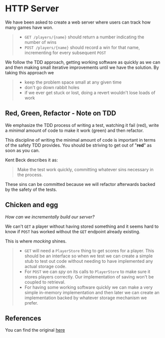 # HTTP Server

We have been asked to create a web server where users can track how many games have won.

>- `GET /players/{name}` should return a number indicating the number of wins
>- `POST /players/{name}` should record a win for that name, incrementing for every subsequent `POST`

We follow the TDD approach, getting working software as quickly as we can and then making small iterative improvements until we have the solution. By taking this approach we

>- keep the problem space small at any given time
>- don't go down rabbit holes
>- if we ever get stuck or lost, doing a revert wouldn't lose loads of work

## Red, Green, Refactor - Note on TDD

We emphasize the TDD process of writing a test, watching it fail (red), write a *minimal* amount of code to make it work (green) and then refactor.

This discipline of writing the minimal amount of code is important in terms of the safety TDD provides. You should be striving to get out of "**red**" as soon as you can.

Kent Beck describes it as:

> Make the test work quickly, committing whatever sins necessary in the process.

These sins can be committed because we will refactor afterwards backed by the safety of the tests.

## Chicken and egg

*How can we incrementally build our server?*

We can't `GET` a player without having stored something and it seems hard to know if `POST` has worked without the `GET` endpoint already existing.

This is where *mocking* shines.

>- `GET` will need a `PlayerStore` thing to get scores for a player. This should be an interface so when we test we can create a simple stub to test out code without needing to have implemented any actual storage code.
>- For `POST` we can *spy* on its calls to `PlayerStore` to make sure it stores players correctly. Our implementation of saving won't be coupled to retrieval.
>- For having some working software quickly we can make a very simple in-memory implementation and then later we can create an implementation backed by whatever storage mechanism we prefer.


## References

You can find the original [here](https://quii.gitbook.io/learn-go-with-tests)